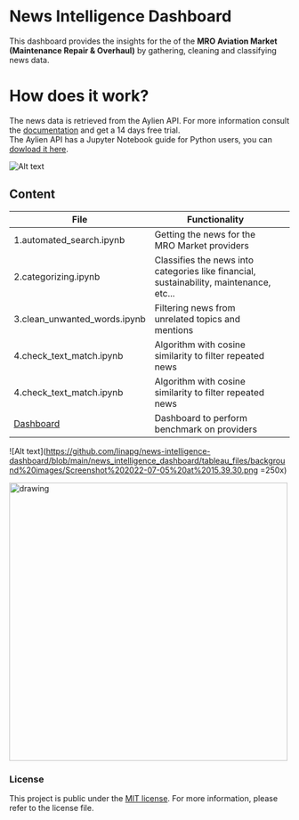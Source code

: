 # News Intelligence Dashboard

This dashboard provides the insights for the of the **MRO Aviation Market (Maintenance Repair & Overhaul)** by gathering, cleaning and classifying news data.

# How does it work?

The news data is retrieved from the Aylien API. For more information consult the [documentation](https://docs.aylien.com/newsapi/interactive-documentation/) and get a 14 days free trial.  
The Aylien API has a Jupyter Notebook guide for Python users, you can [dowload it here](https://learn.aylien.com/news_api_python_starter_guide.html).

![Alt text](https://aylien.com/images/uploads/general/starter-guide-promo-2-1-1024x621.png)

## Content

|         File       |Functionality                        |                      |
|----------------|-------------------------------|-----------------------------|
|1.automated_search.ipynb | Getting the news for the MRO Market providers
|2.categorizing.ipynb | Classifies the news into categories like financial, sustainability, maintenance, etc...            |
|3.clean_unwanted_words.ipynb |Filtering news from unrelated topics and mentions|
|4.check_text_match.ipynb |Algorithm with cosine similarity to filter repeated news|
|4.check_text_match.ipynb |Algorithm with cosine similarity to filter repeated news|
|[Dashboard](https://public.tableau.com/app/profile/linaperez#!/) |Dashboard to perform benchmark on providers|


![Alt text](https://github.com/linapg/news-intelligence-dashboard/blob/main/news_intelligence_dashboard/tableau_files/background%20images/Screenshot%202022-07-05%20at%2015.39.30.png =250x)

<img src="https://github.com/linapg/news-intelligence-dashboard/blob/main/news_intelligence_dashboard/tableau_files/background%20images/Screenshot%202022-07-05%20at%2015.39.30.png" alt="drawing" width="500" />

### License

This project is public under the [MIT license](https://mit-license.org/). For more information, please refer to the license file.
